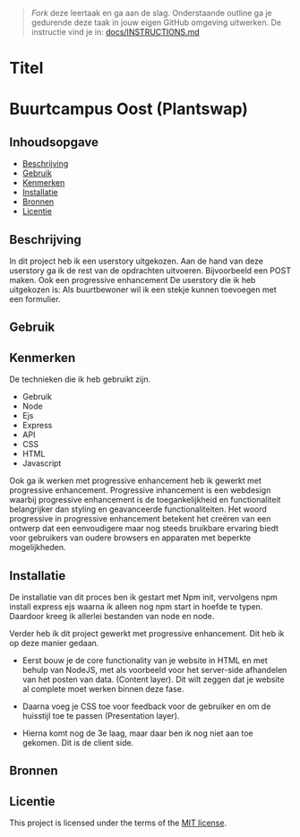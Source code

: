 > _Fork_ deze leertaak en ga aan de slag. Onderstaande outline ga je gedurende deze taak in jouw eigen GitHub omgeving uitwerken. De instructie vind je in: [docs/INSTRUCTIONS.md](docs/INSTRUCTIONS.md)

# Titel
<!-- Geef je project een titel en schrijf in één zin wat het is -->
# Buurtcampus Oost (Plantswap)

## Inhoudsopgave

  * [Beschrijving](#beschrijving)
  * [Gebruik](#gebruik)
  * [Kenmerken](#kenmerken)
  * [Installatie](#installatie)
  * [Bronnen](#bronnen)
  * [Licentie](#licentie)

## Beschrijving
<!-- In de Beschrijving staat kort beschreven wat voor project het is en wat je hebt gemaakt -->
<!-- Voeg een mooie poster visual toe 📸 -->
<!-- Voeg een link toe naar Github Pages 🌐-->

In dit project heb ik een userstory uitgekozen. Aan de hand van deze userstory ga ik de rest van de opdrachten uitvoeren. Bijvoorbeeld een POST maken. Ook een progressive enhancement De userstory die ik heb uitgekozen is: Als buurtbewoner wil ik een stekje kunnen toevoegen met een formulier.


## Gebruik
<!--Bij Gebruik staat hoe je project er uit ziet, hoe het werkt en wat je er mee kan. -->

## Kenmerken
<!-- Bij Kenmerken staat welke technieken zijn gebruikt en hoe. Wat is de HTML structuur? Wat zijn de belangrijkste dingen in CSS? Wat is er met Javascript gedaan en hoe? Misschien heb je een framwork of library gebruikt? -->

De technieken die ik heb gebruikt zijn.

* Gebruik
* Node
* Ejs
* Express
* API
* CSS
* HTML
* Javascript

Ook ga ik werken met progressive enhancement heb ik gewerkt met progressive enhancement. Progressive inhancement is een webdesign waarbij progressive enhancement is de toegankelijkheid en functionaliteit belangrijker dan styling en geavanceerde functionaliteiten. Het woord progressive in progressive enhancement betekent het creëren van een ontwerp dat een eenvoudigere maar nog steeds bruikbare ervaring biedt voor gebruikers van oudere browsers en apparaten met beperkte mogelijkheden.

## Installatie
<!-- Bij Instalatie staat hoe een andere developer aan jouw repo kan werken -->

De installatie van dit proces ben ik gestart met Npm init, vervolgens npm install express ejs waarna ik alleen nog npm start in hoefde te typen. Daardoor kreeg ik allerlei bestanden van node en node.

Verder heb ik dit project gewerkt met progressive enhancement. Dit heb ik op deze manier gedaan. 

* Eerst bouw je de core functionality van je website in HTML en met behulp van NodeJS, met als voorbeeld voor het server-side afhandelen van het posten van data. (Content layer). Dit wilt zeggen dat je website al complete moet werken binnen deze fase.

* Daarna voeg je CSS toe voor feedback voor de gebruiker en om de huisstijl toe te passen (Presentation layer).

* Hierna komt nog de 3e laag, maar daar ben ik nog niet aan toe gekomen. Dit is de client side. 

## Bronnen

## Licentie

This project is licensed under the terms of the [MIT license](./LICENSE).
